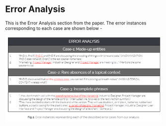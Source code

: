 # Error Analysis
This is the Error Analysis section from the paper. The error instances corresponding to each case are shown below -

![](fig.png)



